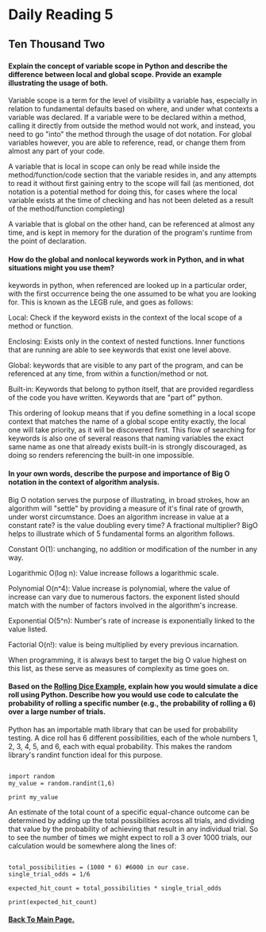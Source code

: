 # Daily Reading 5

## Ten Thousand Two

###

#### Explain the concept of variable scope in Python and describe the difference between local and global scope. Provide an example illustrating the usage of both.

  Variable scope is a term for the level of visibility a variable has, especially in relation to fundamental defaults based on where, and under what contexts a variable was declared. If a variable were to be declared within a method, calling it directly from outside the method would not work, and instead, you need to go "into" the method through the usage of dot notation. For global variables however, you are able to reference, read, or change them from almost any part of your code.

  A variable that is local in scope can only be read while inside the method/function/code section that the variable resides in, and any attempts to read it without first gaining entry to the scope will fail (as mentioned, dot notation is a potential method for doing this, for cases where the local variable exists at the time of checking and has not been deleted as a result of the method/function completing)

  A variable that is global on the other hand, can be referenced at almost any time, and is kept in memory for the duration of the program's runtime from the point of declaration.

#### How do the global and nonlocal keywords work in Python, and in what situations might you use them?

  keywords in python, when referenced are looked up in a particular order, with the first occurrence being the one assumed to be what you are looking for. This is known as the LEGB rule, and goes as follows:

  Local: Check if the keyword exists in the context of the local scope of a method or function.

  Enclosing: Exists only in the context of nested functions. Inner functions that are running are able to see keywords that exist one level above.

  Global: keywords that are visible to any part of the program, and can be referenced at any time, from within a function/method or not.

  Built-in: Keywords that belong to python itself, that are provided regardless of the code you have written. Keywords that are "part of" python.

  This ordering of lookup means that if you define something in a local scope context that matches the name of a global scope entity exactly, the local one will take priority, as it will be discovered first. This flow of searching for keywords is also one of several reasons that naming variables the exact same name as one that already exists built-in is strongly discouraged, as doing so renders referencing the built-in one impossible.

#### In your own words, describe the purpose and importance of Big O notation in the context of algorithm analysis.

  Big O notation serves the purpose of illustrating, in broad strokes, how an algorithm will "settle" by providing a measure of it's final rate of growth, under worst circumstance. Does an algorithm increase in value at a constant rate? is the value doubling every time? A fractional multiplier? BigO helps to illustrate which of 5 fundamental forms an algorithm follows.

  Constant O(1): unchanging, no addition or modification of the number in any way.

  Logarithmic O(log n): Value increase follows a logarithmic scale.
  
  Polynomial O(n^4): Value increase is polynomial, where the value of increase can vary due to numerous factors. the exponent listed should match with the number of factors involved in the algorithm's increase.

  Exponential O(5^n): Number's rate of increase is exponentially linked to the value listed.

  Factorial O(n!): value is being multiplied by every previous incarnation.

  When programming, it is always best to target the big O value highest on this list, as these serve as measures of complexity as time goes on.

#### Based on the [Rolling Dice Example](https://artofproblemsolving.com/wiki/index.php/Basic_Programming_With_Python#Program_Example_1_3), explain how you would simulate a dice roll using Python. Describe how you would use code to calculate the probability of rolling a specific number (e.g., the probability of rolling a 6) over a large number of trials.

Python has an importable math library that can be used for probability testing. A dice roll has 6 different possibilities, each of the whole numbers 1, 2, 3, 4, 5, and 6, each with equal probability. This makes the random library's randint function ideal for this purpose.

```

import random
my_value = random.randint(1,6)

print my_value

```

An estimate of the total count of a specific equal-chance outcome can be determined by adding up the total possibilities across all trials, and dividing that value by the probability of achieving that result in any individual trial. So to see the number of times we might expect to roll a 3 over 1000 trials, our calculation would be somewhere along the lines of:

```

total_possibilities = (1000 * 6) #6000 in our case.
single_trial_odds = 1/6

expected_hit_count = total_possibilities * single_trial_odds

print(expected_hit_count)
```


#### [Back To Main Page.](https://colorinvert.github.io/reading-notes/)